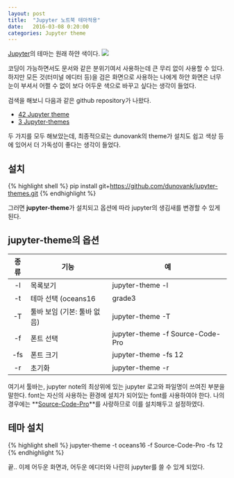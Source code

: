 ```yaml
---
layout: post
title:  "Jupyter 노트북 테마적용"
date:   2016-03-08 0:20:00
categories: Jupyter theme
---
```


[Jupyter](http://jupyter.org)의 테마는 원래 하얀 색이다.
<img class="col" src="http://jupyter.org/assets/jupyterpreview.png"/>
<!-- ![Jupyter 홈페이지에서 볼 수 있는 Jupyter의 기본 화면](http://jupyter.org/assets/jupyterpreview.png) -->

코딩이 가능하면서도 문서와 같은 분위기여서 사용하는데 큰 무리 없이 사용할 수 있다. 하지만 모든 것(터미널 에디터 등)을 검은 화면으로 사용하는 나에게 하얀 화면은 너무 눈이 부셔서 어쩔 수 없이 보다 어두운 색으로 바꾸고 싶다는 생각이 들었다.

검색을 해보니 다음과 같은 github repository가 나왔다.

* [42 Jupyter theme](https://github.com/nsonnad/base16-ipython-notebook)
* [3 Jupyter-themes](https://github.com/dunovank/jupyter-themes)

두 가지를 모두 해보았는데, 최종적으로는 dunovank의 theme가 설치도 쉽고 색상 등에 있어서 더 가독성이 좋다는 생각이 들었다. 

## 설치

{% highlight shell %}
pip install git+https://github.com/dunovank/jupyter-themes.git
{% endhighlight %}

그러면 **jupyter-theme**가 설치되고 옵션에 따라 jupyter의 생김새를 변경할 수 있게 된다.

## jupyter-theme의 옵션

| 종류 | 기능 | 예 |
|:---:|---|---|
| -l | 목록보기 | jupyter-theme -l |
| -t | 테마 선택 (oceans16 | grade3 | space-legos) | jupyter-theme -t oceans16 |
| -T | 툴바 보임 (기본: 툴바 없음) | jupyter-theme -T |
| -f | 폰트 선택 | jupyter-theme -f Source-Code-Pro |
| -fs | 폰트 크기 | jupyter-theme -fs 12 |
| -r | 초기화 | jupyter-theme -r |

여기서 툴바는, jupyter note의 최상위에 있는 jupyter 로고와 파일명이 쓰여진 부분을 말한다.
font는 자신의 사용하는 환경에 설치가 되어있는 font를 사용하여야 한다. 나의 경우에는 **[Source-Code-Pro](https://github.com/adobe-fonts/source-code-pro)**를 사랑하므로 이를 설치해두고 설정하였다.

## 테마 설치

{% highlight shell %}
jupyter-theme -t oceans16 -f Source-Code-Pro -fs 12
{% endhighlight %}

끝.. 이제 어두운 화면과, 어두운 에디터와 나란히 jupyter를 쓸 수 있게 되었다.
